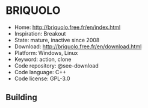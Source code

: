 # BRIQUOLO

- Home: http://briquolo.free.fr/en/index.html
- Inspiration: Breakout
- State: mature, inactive since 2008
- Download: http://briquolo.free.fr/en/download.html
- Platform: Windows, Linux
- Keyword: action, clone
- Code repository: @see-download
- Code language: C++
- Code license: GPL-3.0

## Building
